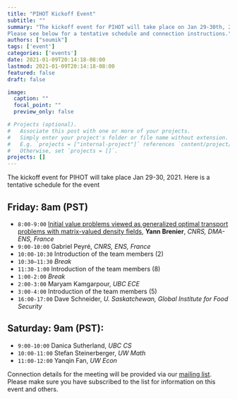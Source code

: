 ```yaml
---
title: "PIHOT Kickoff Event"
subtitle: ""
summary: "The kickoff event for PIHOT will take place on Jan 29-30th, 2021.
Please see below for a tentative schedule and connection instructions."
authors: ["soumik"]
tags: ['event']
categories: ['events']
date: 2021-01-09T20:14:18-08:00
lastmod: 2021-01-09T20:14:18-08:00
featured: false
draft: false

image:
  caption: ""
  focal_point: ""
  preview_only: false

# Projects (optional).
#   Associate this post with one or more of your projects.
#   Simply enter your project's folder or file name without extension.
#   E.g. `projects = ["internal-project"]` references `content/project/deep-learning/index.md`.
#   Otherwise, set `projects = []`.
projects: []
---
```

The kickoff event for PIHOT will take place Jan 29-30, 2021. Here is a tentative
schedule for the event

## Friday: 8am (PST)
  * `8:00-9:00` [Initial value problems viewed as generalized optimal transport problems with matrix-valued density fields](/talk/kickoff_brenier/), __Yann Brenier__, _CNRS, DMA-ENS, France_
  * `9:00-10:00` Gabriel Peyré, _CNRS, ENS, France_
  * `10:00-10:30` Introduction of the team members (2)
  * `10:30–11:30` _Break_
  * `11:30-1:00` Introduction of the team members (8)
  * `1:00-2:00` _Break_
  * `2:00-3:00` Maryam Kamgarpour, _UBC ECE_
  * `3:00-4:00` Introduction of the team members (5)
  * `16:00-17:00` Dave Schneider, _U. Saskatchewan, Global Institute for Food Security_

## Saturday: 9am (PST):
  * `9:00-10:00` Danica Sutherland, _UBC CS_
  * `10:00-11:00` Stefan Steinerberger, _UW Math_
  * `11:00-12:00` Yanqin Fan, _UW Econ_

Connection details for the meeting will be provided via our [mailing
list](/#mailinglist). Please make sure you have subscribed to the list for
information on this event and others.
